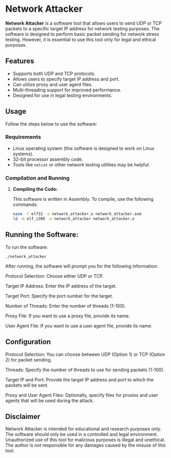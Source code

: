 # Network Attacker

**Network Attacker** is a software tool that allows users to send UDP or TCP packets to a specific target IP address for network testing purposes. The software is designed to perform basic packet sending for network stress testing. However, it is essential to use this tool only for legal and ethical purposes.

## Features

- Supports both UDP and TCP protocols.
- Allows users to specify target IP address and port.
- Can utilize proxy and user agent files.
- Multi-threading support for improved performance.
- Designed for use in legal testing environments.

## Usage

Follow the steps below to use the software:

### Requirements

- Linux operating system (this software is designed to work on Linux systems).
- 32-bit processor assembly code.
- Tools like `netcat` or other network testing utilities may be helpful.

### Compilation and Running

1. **Compiling the Code:**

   This software is written in Assembly. To compile, use the following commands:

   ```bash
   nasm -f elf32 -o network_attacker.o network_attacker.asm
   ld -m elf_i386 -o network_attacker network_attacker.o

## Running the Software:

To run the software:

```./network_attacker```

After running, the software will prompt you for the following information:

Protocol Selection: Choose either UDP or TCP.

Target IP Address: Enter the IP address of the target.

Target Port: Specify the port number for the target.

Number of Threads: Enter the number of threads (1-100).

Proxy File: If you want to use a proxy file, provide its name.

User Agent File: If you want to use a user agent file, provide its name.


## Configuration

Protocol Selection: You can choose between UDP (Option 1) or TCP (Option 2) for packet sending.

Threads: Specify the number of threads to use for sending packets (1-100).

Target IP and Port: Provide the target IP address and port to which the packets will be sent.

Proxy and User Agent Files: Optionally, specify files for proxies and user agents that will be used during the attack.


## Disclaimer

Network Attacker is intended for educational and research purposes only. The software should only be used in a controlled and legal environment. Unauthorized use of this tool for malicious purposes is illegal and unethical. The author is not responsible for any damages caused by the misuse of this tool.
